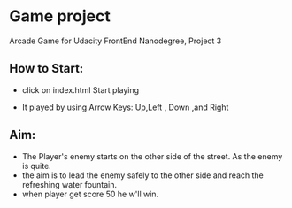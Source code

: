 # Game project
Arcade Game for Udacity FrontEnd Nanodegree, Project 3

## How to Start: 
-  click on index.html Start playing

- It played by using Arrow Keys:  Up,Left , Down ,and Right

## Aim:
- The Player's enemy starts on the other  side of the street. As the enemy is quite.
- the aim is to lead the enemy safely to the other side and reach the refreshing water fountain.
- when player get score 50 he w'll win.